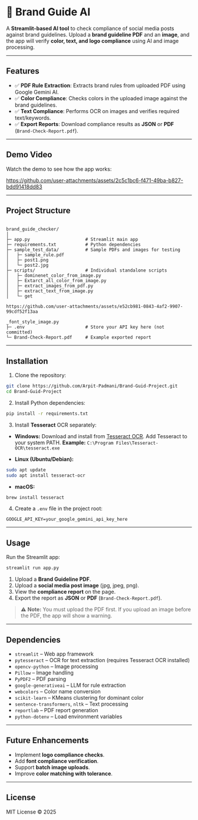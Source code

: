
# 🎨 Brand Guide AI 

A **Streamlit-based AI tool** to check compliance of social media posts against brand guidelines. Upload a **brand guideline PDF** and an **image**, and the app will verify **color, text, and logo compliance** using AI and image processing.

---

## Features

- ✅ **PDF Rule Extraction**: Extracts brand rules from uploaded PDF using Google Gemini AI.
- ✅ **Color Compliance**: Checks colors in the uploaded image against the brand guidelines.
- ✅ **Text Compliance**: Performs OCR on images and verifies required text/keywords.
- ✅ **Export Reports**: Download compliance results as **JSON** or **PDF** (`Brand-Check-Report.pdf`).

---

## Demo Video

Watch the demo to see how the app works:  

https://github.com/user-attachments/assets/2c5c1bc6-f471-49ba-b827-bdd91418dd83

---

## Project Structure

```

brand_guide_checker/
│
├─ app.py                     # Streamlit main app
├─ requirements.txt           # Python dependencies
├─ sample_test_data/          # Sample PDFs and images for testing
│   ├─ sample_rule.pdf
│   ├─ post1.png
│   └─ post2.jpg
├─ scripts/                   # Individual standalone scripts
│   ├─ dominenet_color_from_image.py
│   ├─ Extarct_all_color_from_image.py
│   ├─ extract_images_from_pdf.py
│   ├─ extract_text_from_image.py
│   └─ get

https://github.com/user-attachments/assets/e52cb981-0843-4af2-9907-99cdf52f13aa

_font_style_image.py
├─ .env                       # Store your API key here (not committed)
└─ Brand-Check-Report.pdf     # Example exported report

````

---

## Installation

1. Clone the repository:

```bash
git clone https://github.com/Arpit-Padmani/Brand-Guid-Project.git
cd Brand-Guid-Project
````

2. Install Python dependencies:

```bash
pip install -r requirements.txt
```

3. Install **Tesseract** OCR separately:

* **Windows:**
Download and install from [Tesseract OCR](https://github.com/tesseract-ocr/tesseract).
Add Tesseract to your system PATH.
**Example:** `C:\Program Files\Tesseract-OCR\tesseract.exe`

* **Linux (Ubuntu/Debian):**

```bash
sudo apt update
sudo apt install tesseract-ocr
```

* **macOS:**

```bash
brew install tesseract
```

4. Create a `.env` file in the project root:

```env
GOOGLE_API_KEY=your_google_gemini_api_key_here
```

---

## Usage

Run the Streamlit app:

```bash
streamlit run app.py
```

1. Upload a **Brand Guideline PDF**.
2. Upload a **social media post image** (jpg, jpeg, png).
3. View the **compliance report** on the page.
4. Export the report as **JSON** or **PDF** (`Brand-Check-Report.pdf`).

> ⚠️ **Note:** You must upload the PDF first. If you upload an image before the PDF, the app will show a warning.

---

## Dependencies

* `streamlit` – Web app framework
* `pytesseract` – OCR for text extraction (requires Tesseract OCR installed)
* `opencv-python` – Image processing
* `Pillow` – Image handling
* `PyPDF2` – PDF parsing
* `google-generativeai` – LLM for rule extraction
* `webcolors` – Color name conversion
* `scikit-learn` – KMeans clustering for dominant color
* `sentence-transformers`, `nltk` – Text processing
* `reportlab` – PDF report generation
* `python-dotenv` – Load environment variables

---

## Future Enhancements

* Implement **logo compliance checks**.
* Add **font compliance verification**.
* Support **batch image uploads**.
* Improve **color matching with tolerance**.

---

## License

MIT License © 2025

